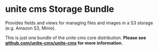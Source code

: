 
# unite cms Storage Bundle

Provides fields and views for managing files and images in a S3 storage (e.g. Amazon S3, Minio).

This is just one bundle of the unite cms core distribution. **Please see [github.com/unite-cms/unite-cms](https://github.com/unite-cms/unite-cms) for more information.**